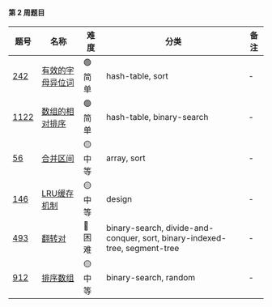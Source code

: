 #### 第 2 周题目

| 题号                                                                                                                   | 名称                                                                                   | 难度     | 分类                                                 | 备注 |
| ---------------------------------------------------------------------------------------------------------------------- | -------------------------------------------------------------------------------------- | -------- | ---------------------------------------------------- | ---- |
| [242](https://leetcode.com/problems/valid-anagram/discuss/?currentPage=1&orderBy=most_votes&query=)                    | [有效的字母异位词](https://leetcode-cn.com/problems/valid-anagram/description/)        | 🟢 简单  | hash-table, sort                                     | -    |
| [1122](https://leetcode.com/problems/relative-sort-array/discuss/?currentPage=1&orderBy=most_votes&query=)                    | [数组的相对排序](https://leetcode-cn.com/problems/relative-sort-array/)        | 🟢 简单  | hash-table, binary-search                                     | -    |
| [56](https://leetcode.com/problems/merge-intervals/discuss/?currentPage=1&orderBy=most_votes&query=)                    | [合并区间](https://leetcode-cn.com/problems/merge-intervals/)        | 🟡 中等  | array, sort                                     | -    |
| [146](https://leetcode.com/problems/lru-cache/discuss/?currentPage=1&orderBy=most_votes&query=)                    | [LRU缓存机制](https://leetcode-cn.com/problems/lru-cache/)        | 🟡 中等  | design                                     | -    |
| [493](https://leetcode.com/problems/reverse-pairs/discuss/?currentPage=1&orderBy=most_votes&query=)                    | [翻转对](https://leetcode-cn.com/problems/reverse-pairs/)        | 🔴️ 困难  | binary-search, divide-and-conquer, sort, binary-indexed-tree, segment-tree                                     | -    |
| [912](https://leetcode.com/problems/sort-an-array/discuss/?currentPage=1&orderBy=most_votes&query=)                    | [排序数组](https://leetcode-cn.com/problems/sort-an-array/)        | 🟡 中等  | binary-search, random                                     | -    |